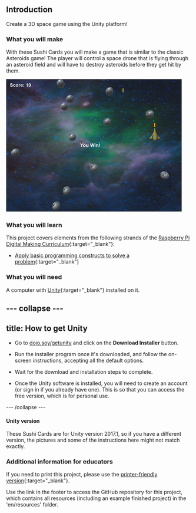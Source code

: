 ## Introduction

Create a 3D space game using the Unity platform!

### What you will make

With these Sushi Cards you will make a game that is similar to the classic Asteroids game! The player will control a space drone that is flying through an asteroid field and will have to destroy asteroids before they get hit by them. 

![](images/FinishedGame.png)

### What you will learn

This project covers elements from the following strands of the [Raspberry Pi Digital Making Curriculum](http://rpf.io/curriculum){:target="_blank"}:

- [Apply basic programming constructs to solve a problem](https://curriculum.raspberrypi.org/programming/builder/){:target="_blank"}

### What you will need

A computer with [Unity](https://unity3d.com/){:target="_blank"} installed on it.

--- collapse ---
---
title: How to get Unity
---

- Go to [dojo.soy/getunity](http://dojo.soy/getunity) and click on the **Download Installer** button.

- Run the installer program once it's downloaded, and follow the on-screen instructions, accepting all the default options.

- Wait for the download and installation steps to complete.

- Once the Unity software is installed, you will need to create an account (or sign in if you already have one). This is so that you can access the free version, which is for personal use.

--- /collapse ---

#### Unity version

These Sushi Cards are for Unity version 2017.1, so if you have a different version, the pictures and some of the instructions here might not match exactly.


### Additional information for educators
If you need to print this project, please use the [printer-friendly version](https://projects.raspberrypi.org/en/projects/cd-intermediate-unity-sushi/print){:target="_blank"}.

Use the link in the footer to access the GitHub repository for this project, which contains all resources (including an example finished project) in the 'en/resources' folder.